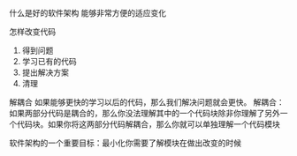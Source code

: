 什么是好的软件架构
能够非常方便的适应变化

怎样改变代码
1. 得到问题
2. 学习已有的代码
3. 提出解决方案
4. 清理

解耦合
如果能够更快的学习以后的代码，那么我们解决问题就会更快。
解耦合：如果两部分代码是耦合的，那么你没法理解其中的一个代码块除非你理解了另外一个代码块。如果你将这两部分代码解耦合，那么你就可以单独理解一个代码模块

软件架构的一个重要目标：最小化你需要了解模块在做出改变的时候
	
